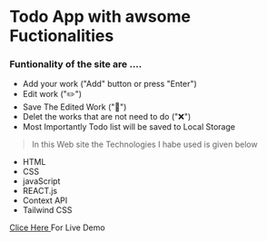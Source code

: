 # Todo App with awsome Fuctionalities 
### Funtionality of the site are ....
* Add your work ("Add" button or press "Enter")
* Edit work ("✏️")
* Save The Edited Work ("📁")
* Delet the works that are not need to do ("❌")
* Most Importantly Todo list will be saved to Local Storage  


>In this Web site  the Technologies I habe used is given below
* HTML
* CSS
* javaScript
* REACT.js
* Context API
* Tailwind CSS

[Clice Here ](https://its-todo-habibi.netlify.app/)For Live Demo 
